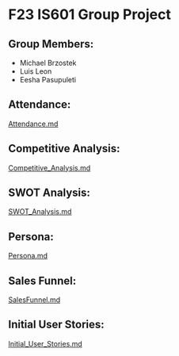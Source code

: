 # F23 IS601 Group Project

## Group Members:
- Michael Brzostek
- Luis Leon
- Eesha Pasupuleti

## Attendance:
[Attendance.md](documents/Attendance.md)

## Competitive Analysis:
[Competitive_Analysis.md](documents/Competitive_Analysis.md)

## SWOT Analysis:
[SWOT_Analysis.md](documents/SWOT_Analysis.md)

## Persona:
[Persona.md](documents/Persona.md)

## Sales Funnel:
[SalesFunnel.md](documents/SalesFunnel.md)

## Initial User Stories:
[Initial_User_Stories.md](documents/Initial_User_Stories.md)
